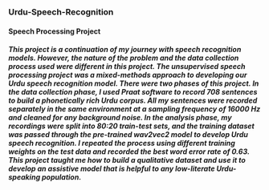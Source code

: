 ### Urdu-Speech-Recognition

#### Speech Processing Project

##### This project is a continuation of my journey with speech recognition models. However, the nature of the problem and the data collection process used were different in this project. The unsupervised speech processing project was a mixed-methods approach to developing our Urdu speech recognition model. There were two phases of this project. In the data collection phase, I used Praat software to record 708 sentences to build a phonetically rich Urdu corpus. All my sentences were recorded separately in the same environment at a sampling frequency of 16000 Hz and cleaned for any background noise. In the analysis phase, my recordings were split into 80:20 train-test sets, and the training dataset was passed through the pre-trained wav2vec2 model to develop Urdu speech recognition. I repeated the process using different training weights on the test data and recorded the best word error rate of 0.63. This project taught me how to build a qualitative dataset and use it to develop an assistive model that is helpful to any low-literate Urdu-speaking population.

